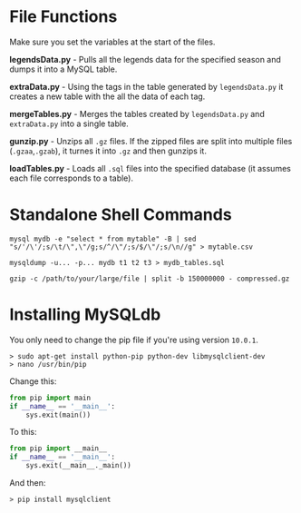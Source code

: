 # File Functions
Make sure you set the variables at the start of the files.

**legendsData.py** - Pulls all the legends data for the specified season and dumps it into a MySQL table.

**extraData.py** - Using the tags in the table generated by `legendsData.py` it creates a new table with the all the data of each tag.

**mergeTables.py** - Merges the tables created by `legendsData.py` and `extraData.py` into a single table.

**gunzip.py** - Unzips all `.gz` files. If the zipped files are split into multiple files (`.gzaa`,`.gzab`), it turnes it into `.gz` and then gunzips it.

**loadTables.py** - Loads all `.sql` files into the specified database (it assumes each file corresponds to a table).

# Standalone Shell Commands

`mysql mydb -e "select * from mytable" -B | sed "s/'/\'/;s/\t/\",\"/g;s/^/\"/;s/$/\"/;s/\n//g" > mytable.csv`

`mysqldump -u... -p... mydb t1 t2 t3 > mydb_tables.sql`

`gzip -c /path/to/your/large/file | split -b 150000000 - compressed.gz`

# Installing MySQLdb
You only need to change the pip file if you're using version `10.0.1`.
```shell
> sudo apt-get install python-pip python-dev libmysqlclient-dev
> nano /usr/bin/pip
```
Change this:
```python
from pip import main
if __name__ == '__main__':
    sys.exit(main())
```
To this:
```python
from pip import __main__
if __name__ == '__main__':
    sys.exit(__main__._main())
```
And then:
```shell
> pip install mysqlclient
```
